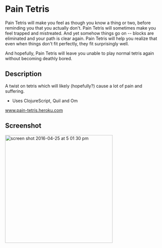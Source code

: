 # Pain Tetris

Pain Tetris will make you feel as though you know a thing or two, before reminding you that you actually don't. Pain Tetris will sometimes make you feel trapped and mistreated. And yet somehow things go on -- blocks are eliminated and your path is clear again. Pain Tetris will help you realize that even when things don't fit perfectly, they fit surprisingly well.

And hopefully, Pain Tetris will leave you unable to play normal tetris again without becoming deathly bored.

## Description

A twist on tetris which will likely (hopefully?) cause a lot of pain and suffering.

  * Uses ClojureScript, Quil and Om

www.pain-tetris.heroku.com

## Screenshot
<img width="350" alt="screen shot 2016-04-25 at 5 01 30 pm" src="https://cloud.githubusercontent.com/assets/4379046/14802739/07cd1cf0-0b08-11e6-8fce-b0d2fa6bb79c.png">
